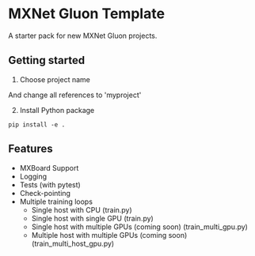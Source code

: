# MXNet Gluon Template

A starter pack for new MXNet Gluon projects.

## Getting started

1) Choose project name

And change all references to 'myproject'

2) Install Python package

`pip install -e .`

## Features

* MXBoard Support
* Logging
* Tests (with pytest)
* Check-pointing
* Multiple training loops
    * Single host with CPU (train.py)
    * Single host with single GPU (train.py)
    * Single host with multiple GPUs (coming soon) (train_multi_gpu.py)
    * Multiple host with multiple GPUs (coming soon) (train_multi_host_gpu.py)